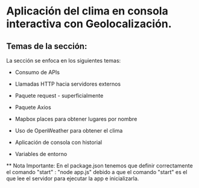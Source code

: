 # Aplicación del clima en consola interactiva con Geolocalización.

## Temas de la sección:

La sección se enfoca en los siguientes temas:

-   Consumo de APIs

-   Llamadas HTTP hacia servidores externos

-   Paquete request - superficialmente

-   Paquete Axios

-   Mapbox places para obtener lugares por nombre

-   Uso de OpenWeather para obtener el clima

-   Aplicación de consola con historial

-   Variables de entorno

\*\* Nota Importante: En el package.json tenemos que definir correctamente el comando "start" : "node app.js" debido a que el comando "start" es el que lee el servidor para ejecutar la app e inicializarla.
